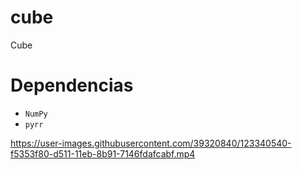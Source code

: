# cube
Cube

# Dependencias
- `NumPy`
- `pyrr`

https://user-images.githubusercontent.com/39320840/123340540-f5353f80-d511-11eb-8b91-7146fdafcabf.mp4
